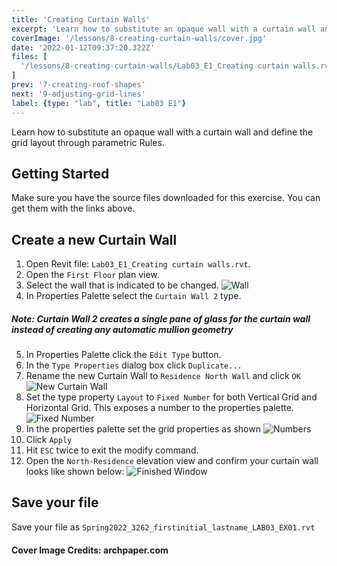 ```yaml
---
title: 'Creating Curtain Walls'
excerpt: 'Learn how to substitute an opaque wall with a curtain wall and define the grid layout through parametric Rules'
coverImage: '/lessons/8-creating-curtain-walls/cover.jpg'
date: '2022-01-12T09:37:20.322Z'
files: [
  '/lessons/8-creating-curtain-walls/Lab03_E1_Creating curtain walls.rvt'
]
prev: '7-creating-roof-shapes'
next: '9-adjusting-grid-lines'
label: {type: "lab", title: "Lab03 E1"}
---
```


Learn how to substitute an opaque wall with a curtain wall and define the grid layout through parametric Rules.

## Getting Started

Make sure you have the source files downloaded for this exercise. You can get them with the links above.

## Create a new Curtain Wall

1. Open Revit file: ``Lab03_E1_Creating curtain walls.rvt``.
2. Open the ``First Floor`` plan view.
3. Select the wall that is indicated to be changed.
![Wall](/lessons/8-creating-curtain-walls/wall.png)
4. In Properties Palette select the ``Curtain Wall 2`` type.
##### Note: Curtain Wall 2 creates a single pane of glass for the curtain wall instead of creating any automatic mullion geometry
5. In Properties Palette click the ``Edit Type`` button.
6. In the ``Type Properties`` dialog box click ``Duplicate...``
7. Rename the new Curtain Wall to ``Residence North Wall`` and click ``OK``
![New Curtain Wall](/lessons/8-creating-curtain-walls/new-curtain-wall.png)
8. Set the type property ``Layout`` to ``Fixed Number`` for both Vertical Grid and Horizontal Grid. This exposes a number to the properties palette.
![Fixed Number](/lessons/8-creating-curtain-walls/fixed-number.png)
9. In the properties palette set the grid properties as shown
![Numbers](/lessons/8-creating-curtain-walls/numbers.png)
10. Click ``Apply``
11. Hit ``ESC`` twice to exit the modify command.
12. Open the ``North-Residence`` elevation view and confirm your curtain wall looks like shown below:
![Finished Window](/lessons/8-creating-curtain-walls/window.png)

## Save your file

Save your file as ``Spring2022_3262_firstinitial_lastname_LAB03_EX01.rvt``

#### Cover Image Credits: archpaper.com